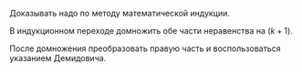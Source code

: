 Доказывать надо по методу математической индукции.

В индукционном переходе домножить обе части неравенства на $(k+1)$.

После домножения преобразовать правую часть и воспользоваться указанием Демидовича.